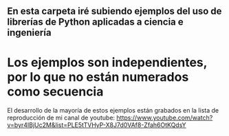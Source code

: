 ## En esta carpeta iré subiendo ejemplos del uso de librerías de Python aplicadas a ciencia e ingeniería

# Los ejemplos son independientes, por lo que no están numerados como secuencia

El desarrollo de la mayoría de estos ejemplos están grabados en la lista de reproducción de mi canal de youtube:
https://www.youtube.com/watch?v=byr4IBjUc2M&list=PLE5tTVHyP-X8J7d0VAf8-Zfah6OtKQdsY

